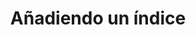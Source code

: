 ---
title: Añadiendo un índice
linktitle: Índice
toc: true
type: docs
draft: false
menu:
  latex:
    parent: Curso básico
    weight: 13

# Prev/next pager order (if `docs_section_pager` enabled in `params.toml`)
weight: 13
---